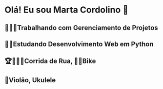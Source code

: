 # Olá! Eu sou Marta Cordolino 👋

   ## 👩🏻‍💻Trabalhando com Gerenciamento de Projetos    
   ## 👩‍🎓Estudando Desenvolvimento Web em Python    
   ## 🏆🏅🏃‍♀️Corrida de Rua, 🚵‍♀️Bike    
   ## 🎼Violão, Ukulele
